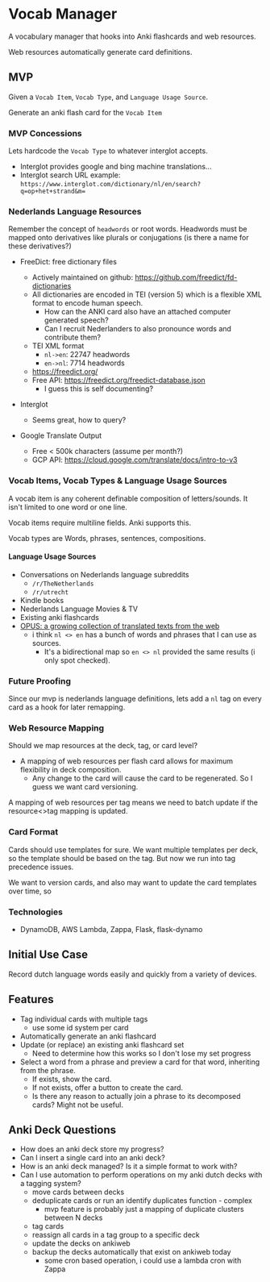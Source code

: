 # Vocab Manager

A vocabulary manager that hooks into Anki flashcards and web resources.

Web resources automatically generate card definitions.


## MVP

Given a `Vocab Item`, `Vocab Type`, and `Language Usage Source`.

Generate an anki flash card for the `Vocab Item`


### MVP Concessions

Lets hardcode the `Vocab Type` to whatever interglot accepts.
  - Interglot provides google and bing machine translations...
  - Interglot search URL example: `https://www.interglot.com/dictionary/nl/en/search?q=op+het+strand&m=`


### Nederlands Language Resources

Remember the concept of `headwords` or root words.  Headwords must be mapped onto derivatives like plurals or conjugations (is there a name for these derivatives?)


- FreeDict: free dictionary files
  - Actively maintained on github: https://github.com/freedict/fd-dictionaries
  - All dictionaries are encoded in TEI (version 5) which is a flexible XML format to encode human speech.
    - How can the ANKI card also have an attached computer generated speech?
    - Can I recruit Nederlanders to also pronounce words and contribute them?
  - TEI XML format
    - `nl->en`: 22747 headwords
    - `en->nl`: 7714 headwords
  - https://freedict.org/
  - Free API: https://freedict.org/freedict-database.json
    - I guess this is self documenting?


- Interglot
  - Seems great, how to query?
- Google Translate Output
  - Free < 500k characters (assume per month?)
  - GCP API: https://cloud.google.com/translate/docs/intro-to-v3



### Vocab Items, Vocab Types & Language Usage Sources

A vocab item is any coherent definable composition of letters/sounds. It isn't limited to one word or one line.

Vocab items require multiline fields. Anki supports this.

Vocab types are Words, phrases, sentences, compositions.


#### Language Usage Sources

- Conversations on Nederlands language subreddits
  - `/r/TheNetherlands`
  - `/r/utrecht`
- Kindle books
- Nederlands Language Movies & TV
- Existing anki flashcards
- [OPUS: a growing collection of translated texts from the web](http://opus.nlpl.eu/)
  - i think `nl <> en` has a bunch of words and phrases that I can use as sources.
    - It's a bidirectional map so `en <> nl` provided the same results (i only spot checked).


### Future Proofing

Since our mvp is nederlands language definitions, lets add a `nl` tag on every card as a hook for later remapping.


### Web Resource Mapping

Should we map resources at the deck, tag, or card level?

- A mapping of web resources per flash card allows for maximum flexibility in deck composition.
  - Any change to the card will cause the card to be regenerated. So I guess we want card versioning.

A mapping of web resources per tag means we need to batch update if the resource<>tag mapping is updated.


### Card Format

Cards should use templates for sure.  We want multiple templates per deck, so the template should be based on the tag. But now we run into tag precedence issues.

We want to version cards, and also may want to update the card templates over time, so 


### Technologies

- DynamoDB, AWS Lambda, Zappa, Flask, flask-dynamo


## Initial Use Case

Record dutch language words easily and quickly from a variety of devices.


## Features

- Tag individual cards with multiple tags
  - use some id system per card
- Automatically generate an anki flashcard
- Update (or replace) an existing anki flashcard set
  - Need to determine how this works so I don't lose my set progress
- Select a word from a phrase and preview a card for that word, inheriting from the phrase.
  - If exists, show the card.
  - If not exists, offer a button to create the card.
  - Is there any reason to actually join a phrase to its decomposed cards? Might not be useful.


## Anki Deck Questions

- How does an anki deck store my progress?
- Can I insert a single card into an anki deck?
- How is an anki deck managed? Is it a simple format to work with?
- Can I use automation to perform operations on my anki dutch decks with a tagging system?
  - move cards between decks
  - deduplicate cards or run an identify duplicates function - complex
    - mvp feature is probably just a mapping of duplicate clusters between N decks
  - tag cards
  - reassign all cards in a tag group to a specific deck
  - update the decks on ankiweb
  - backup the decks automatically that exist on ankiweb today
    - some cron based operation, i could use a lambda cron with Zappa
